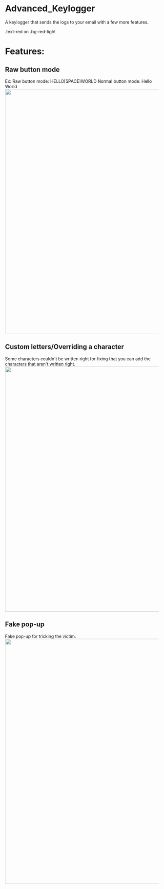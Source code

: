 # Advanced_Keylogger
A keylogger that sends the logs to your email with a few more features.
<div class="text-red bg-red-light mb-2">
  .text-red on .bg-red-light
</div>
<h1>Features:</h1>
<h2>Raw button mode</h2>
Ex:
Raw button mode: HELLO[SPACE]WORLD
Normal button mode: Hello World
<img src="https://cdn.discordapp.com/attachments/734523179409866873/774287594536042526/Capture.jpeg" width="800">

<h2>Custom letters/Overriding a character</h2>
Some characters couldn't be written right for fixing that you can add the characters that aren't written right.
<img src="https://cdn.discordapp.com/attachments/734523179409866873/774289178035748874/unknown.png" width="800">

<h2>Fake pop-up</h2>
Fake pop-up for tricking the victim.
<img src="https://cdn.discordapp.com/attachments/734523179409866873/774290944903217182/unknown.png" width="800">
